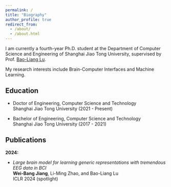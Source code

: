 ```yaml
---
permalink: /
title: "Biography"
author_profile: true
redirect_from: 
  - /about/
  - /about.html
---
```


I am currently a fourth-year Ph.D. student at the Department of Computer Science and Engineering of Shanghai Jiao Tong University, supervised by Prof. [Bao-Liang Lu](https://bcmi.sjtu.edu.cn/~lubaoliang/).

My research interests include Brain-Computer Interfaces and Machine Learning. 

<h2 id="education"> Education</h2>

- Doctor of Engineering, Computer Science and Technology   
  Shanghai Jiao Tong University (2021 - Present)
  
- Bachelor of Engineering, Computer Science and Technology   
  Shanghai Jiao Tong University (2017 - 2021)

<h2 id="publications"> Publications</h2>

**2024:**  
- *Large brain model for learning generic representations with tremendous EEG data in BCI*     
  **Wei-Bang Jiang**, Li-Ming Zhao, and Bao-Liang Lu   
  ICLR 2024 (spotlight)
